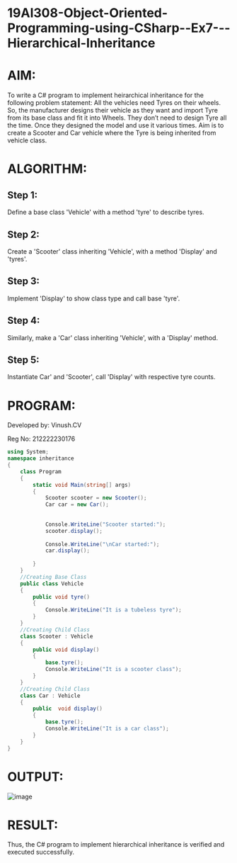 # 19AI308-Object-Oriented-Programming-using-CSharp--Ex7---Hierarchical-Inheritance
# AIM:
To write a C# program to implement heirarchical inheritance for the following problem statement:  All the vehicles need Tyres on their wheels. 
So, the manufacturer designs their vehicle as they want and import Tyre from its base class and fit it into Wheels. 
They don’t need to design Tyre all the time. Once they designed the model and use it various times. 
Aim is to create a Scooter and Car vehicle where the Tyre is being inherited from vehicle class.

# ALGORITHM:
## Step 1:
Define a base class 'Vehicle' with a method 'tyre' to describe tyres.

## Step 2:
Create a 'Scooter' class inheriting 'Vehicle', with a method 'Display' and 'tyres'.

## Step 3:
Implement 'Display' to show class type and call base 'tyre'.

## Step 4:
Similarly, make a 'Car' class inheriting 'Vehicle', with a 'Display' method.

## Step 5:
Instantiate Car' and 'Scooter', call 'Display' with respective tyre counts.

# PROGRAM:

Developed by: Vinush.CV

Reg No: 212222230176

```c#
using System;
namespace inheritance
{
    class Program
    {
        static void Main(string[] args)
        {
            Scooter scooter = new Scooter();
            Car car = new Car();
        
        
            Console.WriteLine("Scooter started:");
            scooter.display();
        
            Console.WriteLine("\nCar started:");
            car.display();
  
        }
    }
    //Creating Base Class
    public class Vehicle
    {
        public void tyre()
        {
            Console.WriteLine("It is a tubeless tyre");
        }
    }
    //Creating Child Class
    class Scooter : Vehicle
    {
        public void display() 
        {
            base.tyre();
            Console.WriteLine("It is a scooter class");
        }
    }
    //Creating Child Class
    class Car : Vehicle
    {
        public  void display() 
        {
            base.tyre();
            Console.WriteLine("It is a car class");
        }
    }
}
```

# OUTPUT:

![image](https://github.com/vinushcv/19AI308-Object-Oriented-Programming-using-CSharp--Ex7---Hierarchical-Inheritance/assets/113975318/889dbbfc-9382-4f85-919a-8f5c39e15fb0)


# RESULT:
Thus, the C# program to implement hierarchical inheritance is verified and executed successfully.


